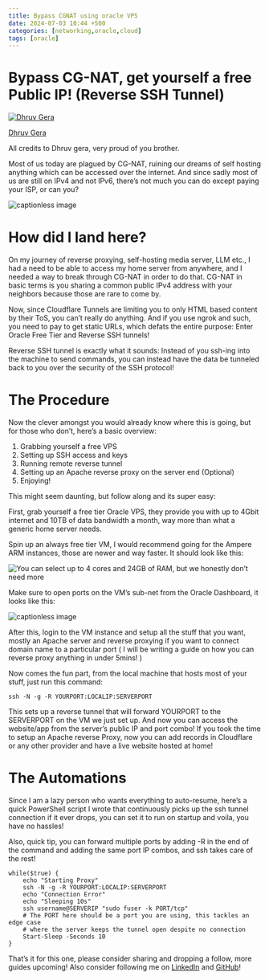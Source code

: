 ```yaml
---
title: Bypass CGNAT using oracle VPS
date: 2024-07-03 10:44 +500
categories: [networking,oracle,cloud]
tags: [oracle]
---
```


Bypass CG-NAT, get yourself a free Public IP! (Reverse SSH Tunnel)
==================================================================

[![Dhruv Gera](https://miro.medium.com/v2/resize:fill:88:88/1*ecuLirIkinYH-hlKO4xQ2g.jpeg)](https://medium.com/?source=post_page-----c717d1000422--------------------------------)

[Dhruv Gera](https://medium.com/?source=post_page-----c717d1000422--------------------------------)

All credits to Dhruv gera, very proud of you brother.


Most of us today are plagued by CG-NAT, ruining our dreams of self hosting anything which can be accessed over the internet. And since sadly most of us are still on IPv4 and not IPv6, there’s not much you can do except paying your ISP, or can you?

![captionless image](https://miro.medium.com/v2/resize:fit:948/format:webp/1*YlfLHvh_LteMcwiduBA80A.jpeg)

How did I land here?
====================

On my journey of reverse proxying, self-hosting media server, LLM etc., I had a need to be able to access my home server from anywhere, and I needed a way to break through CG-NAT in order to do that. CG-NAT in basic terms is you sharing a common public IPv4 address with your neighbors because those are rare to come by.

Now, since Cloudflare Tunnels are limiting you to only HTML based content by their ToS, you can’t really do anything. And if you use ngrok and such, you need to pay to get static URLs, which defats the entire purpose: Enter Oracle Free Tier and Reverse SSH tunnels!

Reverse SSH tunnel is exactly what it sounds: Instead of you ssh-ing into the machine to send commands, you can instead have the data be tunneled back to you over the security of the SSH protocol!

The Procedure
=============

Now the clever amongst you would already know where this is going, but for those who don’t, here’s a basic overview:

1.  Grabbing yourself a free VPS
2.  Setting up SSH access and keys
3.  Running remote reverse tunnel
4.  Setting up an Apache reverse proxy on the server end (Optional)
5.  Enjoying!

This might seem daunting, but follow along and its super easy:

First, grab yourself a free tier Oracle VPS, they provide you with up to 4Gbit internet and 10TB of data bandwidth a month, way more than what a generic home server needs.

Spin up an always free tier VM, I would recommend going for the Ampere ARM instances, those are newer and way faster. It should look like this:

![You can select up to 4 cores and 24GB of RAM, but we honestly don’t need more](https://miro.medium.com/v2/resize:fit:862/format:webp/1*gOp_ZfST0uYKH2q4BlhbSg.png)

Make sure to open ports on the VM’s sub-net from the Oracle Dashboard, it looks like this:

![captionless image](https://miro.medium.com/v2/resize:fit:1400/format:webp/1*9SzDDwaZnh9LvunnwAnLdg.png)

After this, login to the VM instance and setup all the stuff that you want, mostly an Apache server and reverse proxying if you want to connect domain name to a particular port ( I will be writing a guide on how you can reverse proxy anything in under 5mins! )

Now comes the fun part, from the local machine that hosts most of your stuff, just run this command:

```
ssh -N -g -R YOURPORT:LOCALIP:SERVERPORT
```

This sets up a reverse tunnel that will forward YOURPORT to the SERVERPORT on the VM we just set up. And now you can access the website/app from the server’s public IP and port combo! If you took the time to setup an Apache reverse Proxy, now you can add records in Cloudflare or any other provider and have a live website hosted at home!

The Automations
===============

Since I am a lazy person who wants everything to auto-resume, here’s a quick PowerShell script I wrote that continuously picks up the ssh tunnel connection if it ever drops, you can set it to run on startup and voila, you have no hassles!

Also, quick tip, you can forward multiple ports by adding -R in the end of the command and adding the same port IP combos, and ssh takes care of the rest!

```
while($true) {
    echo "Starting Proxy"
    ssh -N -g -R YOURPORT:LOCALIP:SERVERPORT
    echo "Connection Error"
    echo "Sleeping 10s"
    ssh username@SERVERIP "sudo fuser -k PORT/tcp" 
    # The PORT here should be a port you are using, this tackles an edge case
    # where the server keeps the tunnel open despite no connection
    Start-Sleep -Seconds 10
}
```

That’s it for this one, please consider sharing and dropping a follow, more guides upcoming! Also consider following me on [LinkedIn](https://www.linkedin.com/in/dhruv-gera/) and [GitHub](http://github.com/Dhruvgera)!